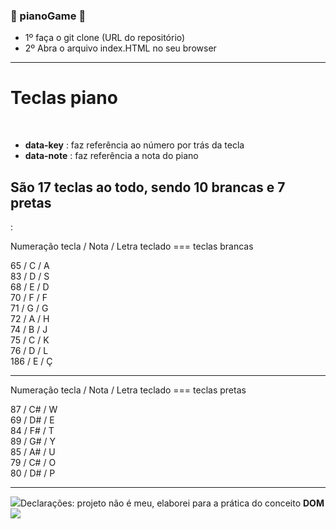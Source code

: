 ###  🎹 pianoGame 🎹

- 1º faça o git clone (URL do repositório) <br>
- 2º Abra o arquivo index.HTML no seu browser

<hr>

<h1>Teclas piano</h1><br>

- <strong>data-key</strong> : faz referência ao número por trás da tecla<br>
- <strong>data-note</strong> : faz referência a nota do piano

<h2>São 17 teclas ao todo, sendo 10 brancas e 7 pretas</h2>:

Numeração tecla / Nota / Letra teclado  === teclas brancas

65  / C  / A<br>
83  / D  / S<br>
68  / E  / D<br>
70  / F  / F<br>
71  / G  / G<br>
72  / A  / H<br>
74  / B  / J<br>
75  / C  / K<br>
76  / D  / L<br>
186 / E  / Ç<br>

<hr>

Numeração tecla / Nota / Letra teclado === teclas pretas

87 /  C#  / W<br>
69 /  D#  / E<br>
84 /  F#  / T<br>
89 /  G#  / Y<br>
85 /  A#  / U<br>
79 /  C#  / O<br>
80 /  D#  / P<br>
  
<hr>  

<img src="https://cdn.frankerfacez.com/emoticon/64210/1"/>Declarações: projeto não é meu, elaborei para a prática do conceito <strong>DOM</strong> <img src="https://cdn.frankerfacez.com/emoticon/64210/1"/> 
